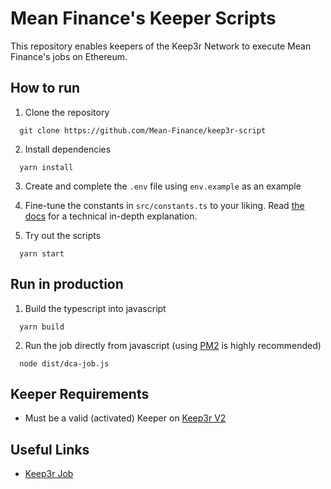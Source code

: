 # Mean Finance's Keeper Scripts

This repository enables keepers of the Keep3r Network to execute Mean Finance's jobs on Ethereum.

## How to run

1. Clone the repository

```
  git clone https://github.com/Mean-Finance/keep3r-script
```

2. Install dependencies

```
  yarn install
```

3. Create and complete the `.env` file using `env.example` as an example

4. Fine-tune the constants in `src/constants.ts` to your liking. Read [the docs](https://docs.keep3r.network/keeper-scripts) for a technical in-depth explanation.

5. Try out the scripts

```
  yarn start
```

## Run in production

1. Build the typescript into javascript

```
  yarn build
```

2. Run the job directly from javascript (using [PM2](https://github.com/Unitech/pm2) is highly recommended)

```
  node dist/dca-job.js
```

## Keeper Requirements

- Must be a valid (activated) Keeper on [Keep3r V2](https://etherscan.io/address/0xeb02addCfD8B773A5FFA6B9d1FE99c566f8c44CC)

## Useful Links

- [Keep3r Job](https://etherscan.io/address/0x62496bDF47De3c07e12F84a20681426AbCC618e2)
